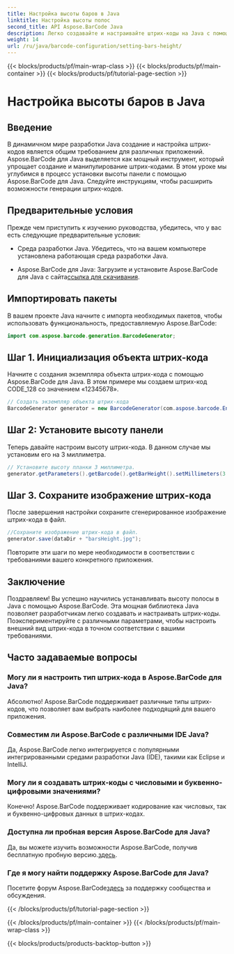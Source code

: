 ```yaml
---
title: Настройка высоты баров в Java
linktitle: Настройка высоты полос
second_title: API Aspose.BarCode Java
description: Легко создавайте и настраивайте штрих-коды на Java с помощью Aspose.BarCode. Устанавливайте высоту панели, выбирайте типы и расширяйте возможности своего приложения.
weight: 14
url: /ru/java/barcode-configuration/setting-bars-height/
---
```


{{< blocks/products/pf/main-wrap-class >}}
{{< blocks/products/pf/main-container >}}
{{< blocks/products/pf/tutorial-page-section >}}

# Настройка высоты баров в Java


## Введение

В динамичном мире разработки Java создание и настройка штрих-кодов является общим требованием для различных приложений. Aspose.BarCode для Java выделяется как мощный инструмент, который упрощает создание и манипулирование штрих-кодами. В этом уроке мы углубимся в процесс установки высоты панели с помощью Aspose.BarCode для Java. Следуйте инструкциям, чтобы расширить возможности генерации штрих-кодов.

## Предварительные условия

Прежде чем приступить к изучению руководства, убедитесь, что у вас есть следующие предварительные условия:

- Среда разработки Java. Убедитесь, что на вашем компьютере установлена работающая среда разработки Java.

-  Aspose.BarCode для Java: Загрузите и установите Aspose.BarCode для Java с сайта[ссылка для скачивания](https://releases.aspose.com/barcode/java/).

## Импортировать пакеты

В вашем проекте Java начните с импорта необходимых пакетов, чтобы использовать функциональность, предоставляемую Aspose.BarCode:

```java
import com.aspose.barcode.generation.BarcodeGenerator;
```

## Шаг 1. Инициализация объекта штрих-кода

Начните с создания экземпляра объекта штрих-кода с помощью Aspose.BarCode для Java. В этом примере мы создаем штрих-код CODE_128 со значением «12345678».

```java
// Создать экземпляр объекта штрих-кода
BarcodeGenerator generator = new BarcodeGenerator(com.aspose.barcode.EncodeTypes.CODE_128, "12345678");
```

## Шаг 2: Установите высоту панели

Теперь давайте настроим высоту штрих-кода. В данном случае мы установим его на 3 миллиметра.

```java
// Установите высоту планки 3 миллиметра.
generator.getParameters().getBarcode().getBarHeight().setMillimeters(3.0f);
```

## Шаг 3. Сохраните изображение штрих-кода

После завершения настройки сохраните сгенерированное изображение штрих-кода в файл.

```java
//Сохраните изображение штрих-кода в файл.
generator.save(dataDir + "barsHeight.jpg");
```

Повторите эти шаги по мере необходимости в соответствии с требованиями вашего конкретного приложения.

## Заключение

Поздравляем! Вы успешно научились устанавливать высоту полосы в Java с помощью Aspose.BarCode. Эта мощная библиотека Java позволяет разработчикам легко создавать и настраивать штрих-коды. Поэкспериментируйте с различными параметрами, чтобы настроить внешний вид штрих-кода в точном соответствии с вашими требованиями.

## Часто задаваемые вопросы

### Могу ли я настроить тип штрих-кода в Aspose.BarCode для Java?
Абсолютно! Aspose.BarCode поддерживает различные типы штрих-кодов, что позволяет вам выбрать наиболее подходящий для вашего приложения.

### Совместим ли Aspose.BarCode с различными IDE Java?
Да, Aspose.BarCode легко интегрируется с популярными интегрированными средами разработки Java (IDE), такими как Eclipse и IntelliJ.

### Могу ли я создавать штрих-коды с числовыми и буквенно-цифровыми значениями?
Конечно! Aspose.BarCode поддерживает кодирование как числовых, так и буквенно-цифровых данных в штрих-кодах.

### Доступна ли пробная версия Aspose.BarCode для Java?
 Да, вы можете изучить возможности Aspose.BarCode, получив бесплатную пробную версию.[здесь](https://releases.aspose.com/).

### Где я могу найти поддержку Aspose.BarCode для Java?
 Посетите форум Aspose.BarCode[здесь](https://forum.aspose.com/c/barcode/13) за поддержку сообщества и обсуждения.


{{< /blocks/products/pf/tutorial-page-section >}}

{{< /blocks/products/pf/main-container >}}
{{< /blocks/products/pf/main-wrap-class >}}

{{< blocks/products/products-backtop-button >}}
